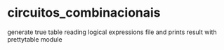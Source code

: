 # circuitos_combinacionais
generate true table reading logical expressions file and prints result with prettytable module
